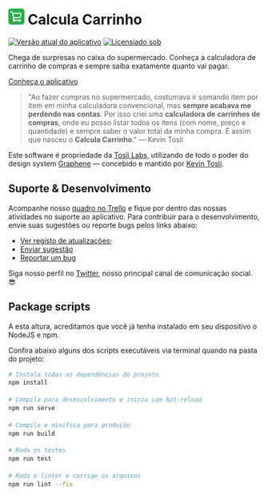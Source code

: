 # ![Ícone do app Calcula Carrinho](/public/img/icons/favicon-32x32.png "Calcula Carrinho é uma mão na roda, não acha?") Calcula Carrinho
[![Versão atual do aplicativo](https://img.shields.io/github/package-json/v/kevintosli/calculacarrinho?color=2DAD4B&style=flat-square)](/CHANGELOG.md "Ver registro de atualizações")
[![Licensiado sob](https://img.shields.io/github/license/kevintosli/calculacarrinho?style=flat-square)](/LICENSE "Ver documento de licença")

Chega de surpresas no caixa do supermercado. Conheça a calculadora de carrinho de compras e sempre saiba exatamente quanto vai pagar.

[Conheça o aplicativo](https://kevintosli.github.io/calculacarrinho/ "Clique para abrir o aplicativo")

> "Ao fazer compras no supermercado, costumava ir somando item por item em minha calculadora convencional, mas **sempre acabava me perdendo nas contas**. Por isso criei uma **calculadora de carrinhos de compras**, onde eu posso listar todos os itens (com nome, preço e quantidade) e sempre saber o valor total da minha compra. É assim que nasceu o **Calcula Carrinho**." — Kevin Tosli

Este software é propriedade da [Tosli Labs](https://github.com/toslilabs), utilizando de todo o poder do design system [Graphene](https://bit.ly/graphenedesign) — concebido e mantido por [Kevin Tosli](https://bit.ly/tosli-github).

## Suporte & Desenvolvimento
Acompanhe nosso [quadro no Trello](https://trello.com/b/GUcyocue/calcula-carrinho "Clique para ver o quadro") e fique por dentro das nossas atividades no suporte ao aplicativo.
Para contribuir para o desenvolvimento, envie suas sugestões ou reporte bugs pelos links abaixo:

- [Ver registo de atualizações](/CHANGELOG.md);
- [Enviar sugestão](https://github.com/kevintosli/calculacarrinho/issues/new?title=[Suggestion]%20&labels=suggestion)
- [Reportar um bug](https://github.com/kevintosli/calculacarrinho/issues/new?title=[Bug%20Report]%20&labels=bug)


Siga nosso perfil no [Twitter](https://twitter.com/rara_labs), nosso principal canal de comunicação social. :sunglasses:


## Package scripts
A esta altura, acreditamos que você já tenha instalado em seu dispositivo o NodeJS e npm.

Confira abaixo alguns dos scripts executáveis via terminal quando na pasta do projeto:

```sh
# Instala todas as dependências do projeto
npm install

# Compila para desenvolvimento e inicia com hot-reload
npm run serve

# Compila e minifica para produção
npm run build

# Roda os testes
npm run test

# Roda o linter e corrige os arquivos
npm run lint --fix
